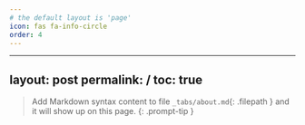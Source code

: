 ```yaml
---
# the default layout is 'page'
icon: fas fa-info-circle
order: 4
---
```


---
layout: post
permalink: /
toc: true
---

> Add Markdown syntax content to file `_tabs/about.md`{: .filepath } and it will show up on this page.
{: .prompt-tip }
